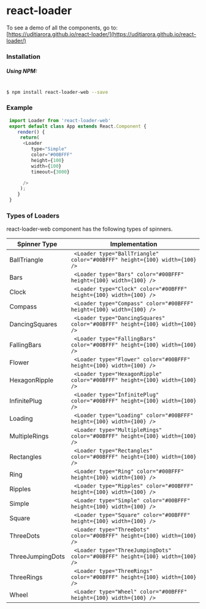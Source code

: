 # react-loader

To see a demo of all the components, go to: [https://uditiarora.github.io/react-loader/](https://uditiarora.github.io/react-loader/)

### Installation

##### Using NPM:
#
```sh
$ npm install react-loader-web --save
```

### Example
```js
 import Loader from 'react-loader-web'
 export default class App extends React.Component {
    render() {
	 return(
	  <Loader
	     type="Simple"
	     color="#00BFFF"
	     height={100}
	     width={100}
	     timeout={3000}

	  />
	 );
    }
 }
```
### Types of Loaders
react-loader-web component has the following types of spinners.

| Spinner Type | Implementation |
| ------ | ------ |
| BallTriangle|``` <Loader type="BallTriangle" color="#00BFFF" height={100} width={100} />``` |
| Bars|``` <Loader type="Bars" color="#00BFFF" height={100} width={100} />``` |
| Clock|``` <Loader type="Clock" color="#00BFFF" height={100} width={100} />``` |
| Compass|``` <Loader type="Compass" color="#00BFFF" height={100} width={100} />``` |
| DancingSquares|``` <Loader type="DancingSquares" color="#00BFFF" height={100} width={100} />``` |
| FallingBars|``` <Loader type="FallingBars" color="#00BFFF" height={100} width={100} />``` |
| Flower|``` <Loader type="Flower" color="#00BFFF" height={100} width={100} />``` |
| HexagonRipple|``` <Loader type="HexagonRipple" color="#00BFFF" height={100} width={100} />``` |
| InfinitePlug|``` <Loader type="InfinitePlug" color="#00BFFF" height={100} width={100} />``` |
| Loading|``` <Loader type="Loading" color="#00BFFF" height={100} width={100} />``` |
| MultipleRings|``` <Loader type="MultipleRings" color="#00BFFF" height={100} width={100} />``` |
| Rectangles|``` <Loader type="Rectangles" color="#00BFFF" height={100} width={100} />``` |
| Ring|``` <Loader type="Ring" color="#00BFFF" height={100} width={100} />``` |
| Ripples|``` <Loader type="Ripples" color="#00BFFF" height={100} width={100} />``` |
| Simple|``` <Loader type="Simple" color="#00BFFF" height={100} width={100} />``` |
| Square|``` <Loader type="Square" color="#00BFFF" height={100} width={100} />``` |
| ThreeDots|``` <Loader type="ThreeDots" color="#00BFFF" height={100} width={100} />``` |
| ThreeJumpingDots|``` <Loader type="ThreeJumpingDots" color="#00BFFF" height={100} width={100} />``` |
| ThreeRings|``` <Loader type="ThreeRings" color="#00BFFF" height={100} width={100} />``` |
| Wheel|``` <Loader type="Wheel" color="#00BFFF" height={100} width={100} />``` |
